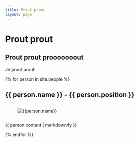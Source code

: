 ```yaml
---
title: Prout prout
layout: page
---
```


# Prout prout 

## Prout prout prooooooout

Je prout prout!


{% for person in site.people %}
    <h2>{{ person.name }} - {{ person.position }}</h2>
    <div class="column is-one-fifth-desktop is-one-fifth-tablet is-one-fifth-fullhd">
        <figure class="image">
            <img class="is-rounded" src="{{person.photo}}" alt="{{person.name}}">
        </figure>
    </div>
    <p>{{ person.content | markdownify }}</p>

{% endfor %}